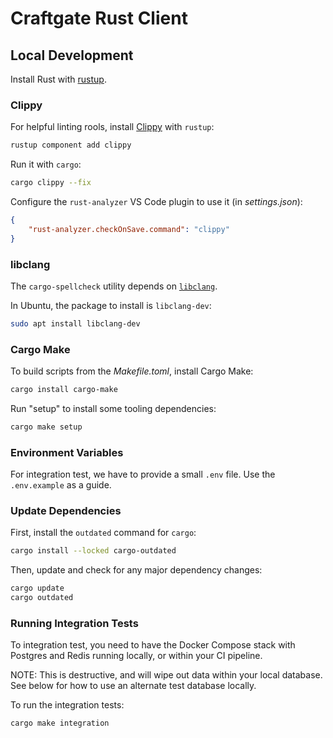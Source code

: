 # Craftgate Rust Client

[//]: # ([<img alt="Rust" src="https://img.shields.io/badge/rust-2021-a72145?logo=rust&style=flat" />]&#40;https://www.rust-lang.org&#41;)
[//]: # ([<img alt="GraphQL" src="https://img.shields.io/badge/graphql-e10098?logo=graphql&style=flat" />]&#40;https://graphql.org&#41;)
[//]: # ([<img alt="Tokio" src="https://img.shields.io/badge/tokio-463103?logo=rust&style=flat" />]&#40;https://tokio.rs&#41;)
[//]: # ([<img alt="Axum" src="https://img.shields.io/badge/axum-7b5312?logo=rust&style=flat" />]&#40;https://crates.io/crates/axum&#41;)
[//]: # ([<img alt="SeaORM" src="https://img.shields.io/badge/SeaORM-032846?logo=postgresql&style=flat" />]&#40;https://github.com/SeaQL/sea-orm&#41;)

[//]: # (This is an example app for the upcoming Rust video series by [Brandon Konkle]&#40;https://github.com/bkonkle&#41;. It implements a basic API to support a number of hypothetical frontends for the imaginary "Caster" app, a tool to help podcasters, broadcasters, and streamers coordinate show content with their co-hosts and guests. Limited to just the API to support the front end.)

## Local Development

Install Rust with [rustup](https://rustup.rs/).

### Clippy

For helpful linting rools, install [Clippy](https://github.com/rust-lang/rust-clippy) with `rustup`:

```sh
rustup component add clippy
```

Run it with `cargo`:

```sh
cargo clippy --fix
```

Configure the `rust-analyzer` VS Code plugin to use it (in _settings.json_):

```json
{
    "rust-analyzer.checkOnSave.command": "clippy"
}
```

### libclang

The `cargo-spellcheck` utility depends on [`libclang`](https://clang.llvm.org/doxygen/group__CINDEX.html).

In Ubuntu, the package to install is `libclang-dev`:

```sh
sudo apt install libclang-dev
```

### Cargo Make

To build scripts from the _Makefile.toml_, install Cargo Make:

```sh
cargo install cargo-make
```

Run "setup" to install some tooling dependencies:

```sh
cargo make setup
```

### Environment Variables

For integration test, we have to provide a small `.env` file. Use the `.env.example` as a guide.


### Update Dependencies

First, install the `outdated` command for `cargo`:

```sh
cargo install --locked cargo-outdated
```

Then, update and check for any major dependency changes:

```sh
cargo update
cargo outdated
```

### Running Integration Tests

To integration test, you need to have the Docker Compose stack with Postgres and Redis running locally, or within your CI pipeline.

NOTE: This is destructive, and will wipe out data within your local database. See below for how to use an alternate test database locally.

To run the integration tests:

```sh
cargo make integration
```